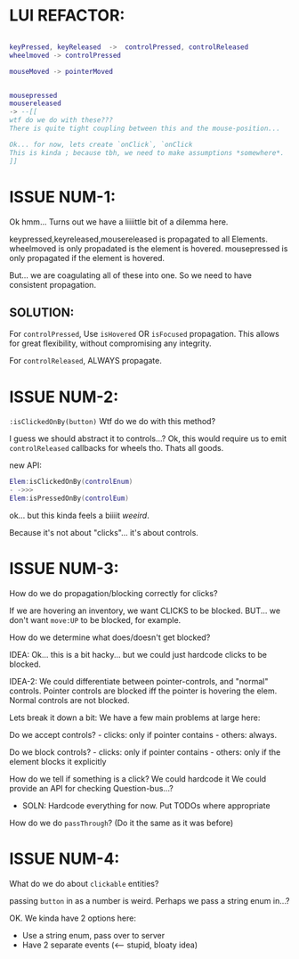 


# LUI REFACTOR:
```lua

keyPressed, keyReleased  ->  controlPressed, controlReleased
wheelmoved -> controlPressed

mouseMoved -> pointerMoved


mousepressed
mousereleased
-> --[[
wtf do we do with these???
There is quite tight coupling between this and the mouse-position...

Ok... for now, lets create `onClick`, `onClick
This is kinda ; because tbh, we need to make assumptions *somewhere*.
]] 
```


# ISSUE NUM-1:
Ok hmm...
Turns out we have a liiiittle bit of a dilemma here.

keypressed,keyreleased,mousereleased is propagated to all Elements.
wheelmoved is only propadated is the element is hovered.
mousepressed is only propagated if the element is hovered.

But... we are coagulating all of these into one.
So we need to have consistent propagation.

## SOLUTION:
For `controlPressed`, Use `isHovered` OR `isFocused` propagation.
This allows for great flexibility, without compromising any integrity.

For `controlReleased`, ALWAYS propagate.



# ISSUE NUM-2:
`:isClickedOnBy(button)`
Wtf do we do with this method?

I guess we should abstract it to controls...?
Ok, this would require us to emit `controlReleased` callbacks 
for wheels tho. Thats all goods.

new API:
```lua
Elem:isClickedOnBy(controlEnum)
- ->>>
Elem:isPressedOnBy(controlEum)
```
ok... but this kinda feels a biiiit *weeird*.

Because it's not about "clicks"... it's about controls.




# ISSUE NUM-3:
How do we do propagation/blocking correctly for clicks?

If we are hovering an inventory, we want CLICKS to be blocked.
BUT... we don't want `move:UP` to be blocked, for example.

How do we determine what does/doesn't get blocked?

IDEA: 
Ok... this is a bit hacky...
but we could just hardcode clicks to be blocked.

IDEA-2:
We could differentiate between pointer-controls, and "normal" controls.
Pointer controls are blocked iff the pointer is hovering the elem.
Normal controls are not blocked.


Lets break it down a bit:
We have a few main problems at large here:

Do we accept controls?
    - clicks: only if pointer contains
    - others: always.

Do we block controls?
    - clicks: only if pointer contains
    - others: only if the element blocks it explicitly

How do we tell if something is a click?
    We could hardcode it
    We could provide an API for checking
    Question-bus...?

- SOLN: Hardcode everything for now.
    Put TODOs where appropriate

How do we do `passThrough`?
(Do it the same as it was before)




# ISSUE NUM-4:
What do we do about `clickable` entities?

passing `button` in as a number is weird.
Perhaps we pass a string enum in...?

OK.
We kinda have 2 options here:

- Use a string enum, pass over to server
- Have 2 separate events (<-- stupid, bloaty idea)



